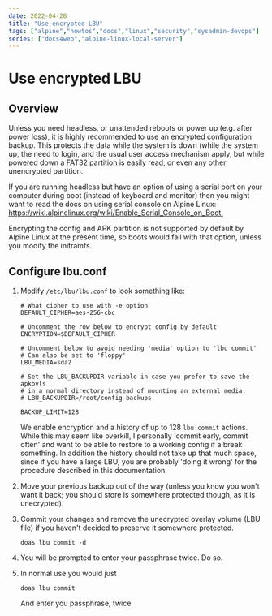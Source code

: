 ```yaml
---
date: 2022-04-28
title: "Use encrypted LBU"
tags: ["alpine","howtos","docs","linux","security","sysadmin-devops"]
series: ["docs4web","alpine-linux-local-server"]
---
```


# Use encrypted LBU

## Overview

Unless you need headless, or unattended reboots or power up (e.g. after power loss), it is highly recommended to use an encrypted configuration backup. This protects the data while the system is down (while the system up, the need to login, and the usual user access mechanism apply, but while powered down a FAT32 partition is easily read, or even any other unencrypted partition.

If you are running headless but have an option of using a serial port on your computer during boot (instead of keyboard and monitor) then you might want to read the docs on using serial console on Alpine Linux: <https://wiki.alpinelinux.org/wiki/Enable_Serial_Console_on_Boot.>

Encrypting the config and APK partition is not supported by default by Alpine Linux at the present time, so boots would fail with that option, unless you modify the initramfs.

## Configure lbu.conf

1. Modify `/etc/lbu/lbu.conf` to look something like:
   
   ```shell
   # What cipher to use with -e option
   DEFAULT_CIPHER=aes-256-cbc
   
   # Uncomment the row below to encrypt config by default
   ENCRYPTION=$DEFAULT_CIPHER
   
   # Uncomment below to avoid needing 'media' option to 'lbu commit'
   # Can also be set to 'floppy'   
   LBU_MEDIA=sda2
   
   # Set the LBU_BACKUPDIR variable in case you prefer to save the apkovls
   # in a normal directory instead of mounting an external media.
   # LBU_BACKUPDIR=/root/config-backups
   
   BACKUP_LIMIT=128
   ```
   
   We enable encryption and a history of up to 128 ``lbu commit`` actions. While this may seem like overkill, I personally 'commit early, commit often' and want to be able to restore to a working config if a break something. In addition the history should not take up that much space, since if you have a large LBU, you are probably 'doing it wrong' for the procedure described in this documentation.

2. Move your previous backup out of the way (unless you know you won't want it back; 
   you should store is somewhere protected though, as it is unecrypted).

3. Commit your changes and remove the unecrypted overlay volume (LBU file) if you haven't decided to preserve it somewhere protected.
   
   ```shell
   doas lbu commit -d
   ```

4. You will be prompted to enter your passphrase twice. Do so.

5. In normal use you would just
   
   ```shell
   doas lbu commit
   ```
   
   And enter you passphrase, twice. 

